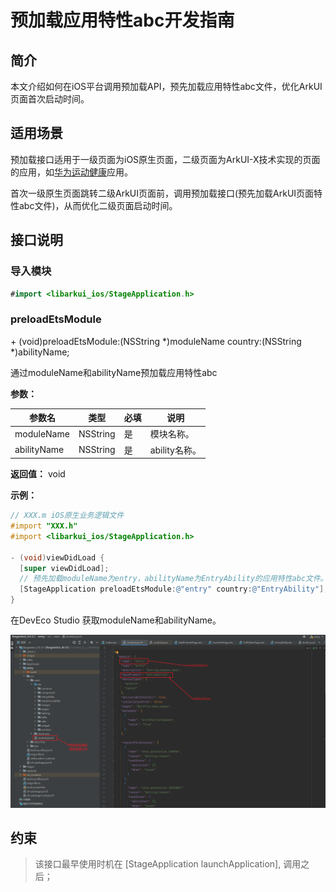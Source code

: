 # 预加载应用特性abc开发指南

## 简介

本文介绍如何在iOS平台调用预加载API，预先加载应用特性abc文件，优化ArkUI页面首次启动时间。

## 适用场景

预加载接口适用于一级页面为iOS原生页面，二级页面为ArkUI-X技术实现的页面的应用，如[华为运动健康](https://gitcode.com/arkui-x/docs/blob/master/zh-cn/application-dev/tutorial/how-to-use-arkuix-on-huaweiHealth.md)应用。

首次一级原生页面跳转二级ArkUI页面前，调用预加载接口(预先加载ArkUI页面特性abc文件)，从而优化二级页面启动时间。

## 接口说明

### 导入模块

```java
#import <libarkui_ios/StageApplication.h>
```

### preloadEtsModule

\+ (void)preloadEtsModule:(NSString *)moduleName country:(NSString *)abilityName;

通过moduleName和abilityName预加载应用特性abc

**参数：** 

| 参数名      | 类型     | 必填 | 说明          |
| ----------- | -------- | ---- | ------------- |
| moduleName  | NSString | 是   | 模块名称。    |
| abilityName | NSString | 是   | ability名称。 |

**返回值：** void

**示例：** 

  ```objective-c
// XXX.m iOS原生业务逻辑文件
#import "XXX.h"
#import <libarkui_ios/StageApplication.h>

- (void)viewDidLoad {
    [super viewDidLoad];
    // 预先加载moduleName为entry，abilityName为EntryAbility的应用特性abc文件。
    [StageApplication preloadEtsModule:@"entry" country:@"EntryAbility"];
}
  ```

在DevEco Studio 获取moduleName和abilityName。

![preloadEtsModule](figures/how-to-use-preloadEtsModule.png)

## 约束

> 该接口最早使用时机在 [StageApplication launchApplication], 调用之后；<br/>
